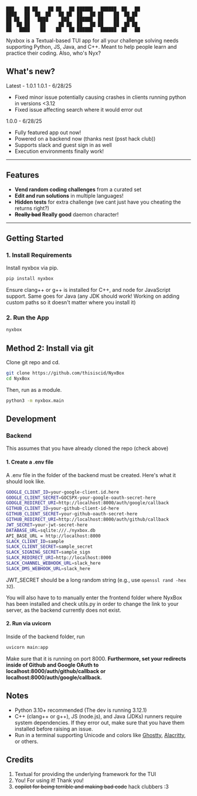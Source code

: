 ```
███    ██ ██    ██ ██   ██ ██████   ██████  ██   ██ 
████   ██  ██  ██   ██ ██  ██   ██ ██    ██  ██ ██  
██ ██  ██   ████     ███   ██████  ██    ██   ███   
██  ██ ██    ██     ██ ██  ██   ██ ██    ██  ██ ██  
██   ████    ██    ██   ██ ██████   ██████  ██   ██ 
```
Nyxbox is a Textual-based TUI app for all your challenge solving needs supporting Python, JS, Java, and C++. Meant to help people learn and practice their coding. Also, who's Nyx?

## What's new?
Latest - 1.0.1
1.0.1 - 6/28/25
- Fixed minor issue potentially causing crashes in clients running python in versions <3.12
- Fixed issue affecting search where it would error out

1.0.0 - 6/28/25
- Fully featured app out now!
- Powered on a backend now (thanks nest (psst hack club))
- Supports slack and guest sign in as well
- Execution environments finally work!

---

## Features

- **Vend random coding challenges** from a curated set
- **Edit and run solutions** in multiple languages!
- **Hidden tests** for extra challenge (we cant just have you cheating the returns right?)
- **~~Really bad~~ Really good** daemon character!

---

## Getting Started

### 1. Install Requirements
Install nyxbox via pip.
```bash
pip install nyxbox
```
Ensure clang++ or g++ is installed for C++, and node for JavaScript support. Same goes for Java (any JDK should work! Working on adding custom paths so it doesn't matter where you install it)

### 2. Run the App
```bash
nyxbox
```

## Method 2: Install via git

Clone git repo and cd.

```bash
git clone https://github.com/thisiscid/NyxBox
cd NyxBox
```

Then, run as a module.

```bash
python3 -m nyxbox.main
```

## Development

### Backend
This assumes that you have already cloned the repo (check above)

#### 1. Create a .env file
A .env file in the folder of the backend must be created. Here's what it should look like.
```bash
GOOGLE_CLIENT_ID=your-google-client.id.here
GOOGLE_CLIENT_SECRET=GOCSPX-your-google-oauth-secret-here
GOOGLE_REDIRECT_URI=http://localhost:8000/auth/google/callback
GITHUB_CLIENT_ID=your-github-client-id-here
GITHUB_CLIENT_SECRET=your-github-oauth-secret-here
GITHUB_REDIRECT_URI=http://localhost:8000/auth/github/callback
JWT_SECRET=your-jwt-secret-here
DATABASE_URL=sqlite:///./nyxbox.db
API_BASE_URL = http://localhost:8000
SLACK_CLIENT_ID=sample
SLACK_CLIENT_SECRET=sample_secret
SLACK_SIGNING_SECRET=sample_sign
SLACK_REDIRECT_URI=http://localhost:8000
SLACK_CHANNEL_WEBHOOK_URL=slack_here
SLACK_DMS_WEBHOOK_URL=slack_here
```
JWT_SECRET should be a long random string (e.g., use `openssl rand -hex 32`).

You will also have to to manually enter the frontend folder where NyxBox has been installed and check utils.py in order to change the link to your server, as the backend currently does not exist.

#### 2. Run via uvicorn
Inside of the backend folder, run 
```bash
uvicorn main:app
```

Make sure that it is running on port 8000. **Furthermore, set your redirects inside of Github and Google OAuth to localhost:8000/auth/github/callback or localhost:8000/auth/google/callback.**

## Notes
- Python 3.10+ recommended (The dev is running 3.12.1)
- C++ (clang++ or g++), JS (node.js), and Java (JDKs) runners require system dependencies. If they error out, make sure that you have them installed before raising an issue.
- Run in a terminal supporting Unicode and colors like [Ghostty](https://ghostty.org), [Alacritty](https://alacritty.org), or others.

## Credits
1. Textual for providing the underlying framework for the TUI
2. You! For using it! Thank you!
3. ~~copilot for being terrible and making bad code~~ hack clubbers :3
